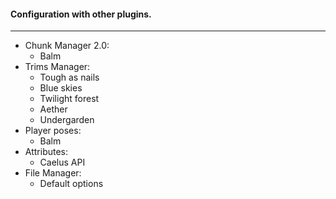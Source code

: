 #### Configuration with other plugins.

---

- Chunk Manager 2.0:
  - Balm
- Trims Manager:
  - Tough as nails
  - Blue skies
  - Twilight forest
  - Aether
  - Undergarden
- Player poses:
  - Balm
- Attributes:
  - Caelus API
- File Manager:
  - Default options

